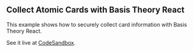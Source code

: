 ## Collect Atomic Cards with Basis Theory React


This example shows how to securely collect card information with Basis Theory React.

See it live at [CodeSandbox](https://codesandbox.io/embed/github/Basis-Theory/basis-theory-js-examples/tree/master/collect-atomic-cards-with-elements-react?module=/src/App.tsx,/src/CheckoutForm.tsx).
